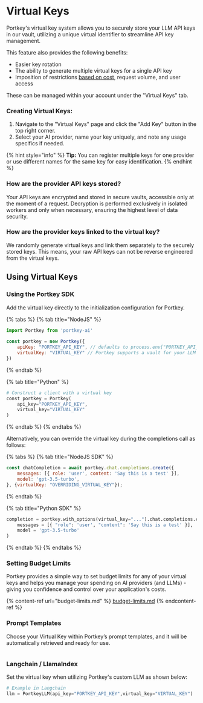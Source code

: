 # Virtual Keys

Portkey's virtual key system allows you to securely store your LLM API keys in our vault, utilizing a unique virtual identifier to streamline API key management.

This feature also provides the following benefits:

* Easier key rotation
* The ability to generate multiple virtual keys for a single API key
* Imposition of restrictions [based on cost](budget-limits.md), request volume, and user access

These can be managed within your account under the "Virtual Keys" tab.

### Creating Virtual Keys:

1. Navigate to the "Virtual Keys" page and click the "Add Key" button in the top right corner.
2. Select your AI provider, name your key uniquely, and note any usage specifics if needed.

{% hint style="info" %}
**Tip:** You can register multiple keys for one provider or use different names for the same key for easy identification.
{% endhint %}

### How are the provider API keys stored?

Your API keys are encrypted and stored in secure vaults, accessible only at the moment of a request. Decryption is performed exclusively in isolated workers and only when necessary, ensuring the highest level of data security.

### How are the provider keys linked to the virtual key?

We randomly generate virtual keys and link them separately to the securely stored keys. This means, your raw API keys can not be reverse engineered from the virtual keys.

## Using Virtual Keys

### Using the Portkey SDK

Add the virtual key directly to the initialization configuration for Portkey.

{% tabs %}
{% tab title="NodeJS" %}
```javascript
import Portkey from 'portkey-ai'
 
const portkey = new Portkey({
    apiKey: "PORTKEY_API_KEY", // defaults to process.env["PORTKEY_API_KEY"]
    virtualKey: "VIRTUAL_KEY" // Portkey supports a vault for your LLM Keys
})
```
{% endtab %}

{% tab title="Python" %}
```python
# Construct a client with a virtual key
const portkey = Portkey(
    api_key="PORTKEY_API_KEY",
    virtual_key="VIRTUAL_KEY"
)
```
{% endtab %}
{% endtabs %}

Alternatively, you can override the virtual key during the completions call as follows:

{% tabs %}
{% tab title="NodeJS SDK" %}
```javascript
const chatCompletion = await portkey.chat.completions.create({
    messages: [{ role: 'user', content: 'Say this is a test' }],
    model: 'gpt-3.5-turbo',
}, {virtualKey: "OVERRIDING_VIRTUAL_KEY"});
```
{% endtab %}

{% tab title="Python SDK" %}
```python
completion = portkey.with_options(virtual_key="...").chat.completions.create(
    messages = [{ "role": 'user', "content": 'Say this is a test' }],
    model = 'gpt-3.5-turbo'
)
```
{% endtab %}
{% endtabs %}

### Setting Budget Limits

Portkey provides a simple way to set budget limits for any of your virtual keys and helps you manage your spending on AI providers (and LLMs) - giving you confidence and control over your application's costs.

{% content-ref url="budget-limits.md" %}
[budget-limits.md](budget-limits.md)
{% endcontent-ref %}

### Prompt Templates

Choose your Virtual Key within Portkey’s prompt templates, and it will be automatically retrieved and ready for use.

<figure><img src="https://3798672042-files.gitbook.io/~/files/v0/b/gitbook-x-prod.appspot.com/o/spaces%2FeWEp2XRBGxs7C1jgAdk7%2Fuploads%2FN2vbbUsZw8kGe1uf622M%2Fconfig_prompt.gif?alt=media&#x26;token=98b26d64-8af5-4231-9cf0-a23e045b80fd" alt=""><figcaption></figcaption></figure>

### Langchain / LlamaIndex

Set the virtual key when utilizing Portkey's custom LLM as shown below:

```python
# Example in Langchain
llm = PortkeyLLM(api_key="PORTKEY_API_KEY",virtual_key="VIRTUAL_KEY")
```

